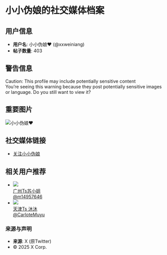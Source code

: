 # 小小伪娘的社交媒体档案

## 用户信息
- **用户名**: 小小伪娘❤ (@xxweiniang)
- **帖子数量**: 403

## 警告信息
Caution: This profile may include potentially sensitive content  
You’re seeing this warning because they post potentially sensitive images or language. Do you still want to view it?

## 重要图片
![小小伪娘❤](https://abs-0.twimg.com/emoji/v2/svg/2764.svg)

## 社交媒体链接
- [关注小小伪娘](https://x.com/xxweiniang)

## 相关用户推荐
- ![](https://pbs.twimg.com/profile_images/1660189568216465408/YFozwCDz_normal.jpg)  
  [广州Ts苏小姐](https://x.com/m14957646)  
  [@m14957646](https://x.com/m14957646)  
- ![](https://pbs.twimg.com/profile_images/1440060315543109643/FDwvKG5__normal.jpg)  
  [天津Ts 沐沐](https://x.com/CarloteMuyu)  
  [@CarloteMuyu](https://x.com/CarloteMuyu)  

### 来源与声明
- **来源**: X (原Twitter)
- © 2025 X Corp.